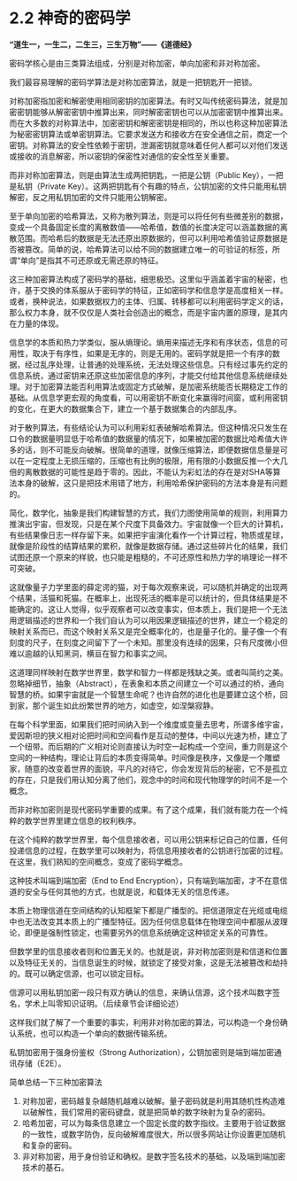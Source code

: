 # 2.2 神奇的密码学

**“道生一，一生二，二生三，三生万物”——《道德经》**

密码学核心是由三类算法组成，分别是对称加密，单向加密和非对称加密。

我们最容易理解的密码学算法是对称加密算法，就是一把钥匙开一把锁。

对称加密指加密和解密使用相同密钥的加密算法。有时又叫传统密码算法，就是加密密钥能够从解密密钥中推算出来，同时解密密钥也可以从加密密钥中推算出来。而在大多数的对称算法中，加密密钥和解密密钥是相同的，所以也称这种加密算法为秘密密钥算法或单密钥算法。它要求发送方和接收方在安全通信之前，商定一个密钥。对称算法的安全性依赖于密钥，泄漏密钥就意味着任何人都可以对他们发送或接收的消息解密，所以密钥的保密性对通信的安全性至关重要。

而非对称加密算法，则是由算法生成两把钥匙，一把是公钥（Public Key），一把是私钥（Private Key）。这两把钥匙有个有趣的特点，公钥加密的文件只能用私钥解密，反之用私钥加密的文件只能用公钥解密。

至于单向加密的哈希算法，又称为散列算法，则是可以将任何有些微差别的数据，变成一个具备固定长度的离散数值——哈希值，数值的长度决定可以涵盖数据的离散范围。而哈希后的数据是无法还原出原数据的，但可以利用哈希值验证原数据是否被篡改。简单的说，哈希算法可以给不同的数据建立唯一的可验证的标签，所谓“单向”是指其不可还原或无需还原的特征。

这三种加密算法构成了密码学的基础，细思极恐。这里似乎涵盖着宇宙的秘密，也许，基于交换的体系服从于密码学的特征，正如密码学和信息学是高度相关一样。或者，换种说法，如果数据权力的主体、归属、转移都可以利用密码学定义的话，那么权力本身，就不仅仅是人类社会创造出的概念，而是宇宙内置的原理，是其内在力量的体现。

信息学的本质和热力学类似，服从熵理论。熵用来描述无序和有序状态，信息的可用性，取决于有序性，如果是无序的，则是无用的。密码学就是把一个有序的数据，经过乱序处理，让普通的处理系统，无法处理这些信息。只有经过事先约定的信息系统，通过密钥来还原这些加密信息的序列，才能交付给其他信息系统继续处理。对于加密算法能否利用算法或固定方式破解，是加密系统能否长期稳定工作的基础。从信息学更宏观的角度看，可以用密钥不断变化来赢得时间窗，或利用密钥的变化，在更大的数据集合下，建立一个基于数据集合的内部乱序。

对于散列算法，有些结论认为可以利用彩虹表破解哈希算法。但这种情况只发生在口令的数据量明显低于哈希值的数据量的情况下，如果被加密的数据比哈希值大许多的话，则不可能反向破解。很简单的道理，就像压缩算法，即便数据信息量是可以在一定程度上无损压缩的，压缩也有比例的极限，用有限的小数据反推一个大几倍的离散数据的可能性是趋于零的。因此，不能认为彩虹法的存在是对SHA等算法本身的破解，这只是把技术用错了地方，利用哈希保护密码的方法本身是有问题的。

简化，数学化，抽象是我们构建智慧的方式，我们力图使用简单的规则，利用算力推演出宇宙，但发现，只是在某个尺度下具备效力。宇宙就像一个巨大的计算机，有些结果像日志一样存留下来。如果把宇宙演化看作一个计算过程，物质或星球，就像是阶段性的结算结果的累积，就像是数据存储。通过这些碎片化的结果，我们试图还原一个原来的样貌，也只能是粗糙的，不可还原性和热力学的墒理论一样不可突破。

这就像量子力学里面的薛定谔的猫，对于每次观察来说，可以随机并确定的出现两个结果，活猫和死猫。在概率上，出现死活的概率是可以统计的，但具体结果是不能确定的。这让人觉得，似乎观察者可以改变事实，但本质上，我们是把一个无法用逻辑描述的世界和一个我们自认为可以用因果逻辑描述的世界，建立一个稳定的映射关系而已，而这个映射关系又是完全概率化的，也是量子化的。量子像一个有刻度的尺子，在刻度之间留下了一个未知。那里没有连续的因果，只有尺度微小但难以逾越的认知黑洞，横亘在智力和事实之间。

这道理同样映射在数学世界里，数学和智力一样都是残缺之美。或者叫简约之美。忽略掉细节，抽象（Abstract），在表象和本质之间建立一个可以通过的桥，通向智慧的桥。如果宇宙就是一个智慧生命呢？也许自然的进化也是要建立这个桥，回到家，那个诞生如此纷繁世界的地方，如虚空，如涅槃寂静。

在每个科学里面，如果我们把时间纳入到一个维度或变量去思考，所谓多维宇宙，爱因斯坦的狭义相对论把时间和空间看作是互动的整体，中间以光速为桥，建立了一个纽带。而后期的广义相对论则直接认为时空一起构成一个空间，重力则是这个空间的一种结构，理论让背后的本质变得简单。时间像是秩序，又像是一个雕塑家，随意的改变着世界的面貌，平凡的对待它，你会发现背后的秘密，它不是孤立的存在，只是我们用认知分离了他们，观念中的时间和现代物理学的时间不是一个概念。

而非对称加密则是现代密码学重要的成果。有了这个成果，我们就有能力在一个纯粹的数学世界里建立信息的权利秩序。

在这个纯粹的数学世界里，每个信息接收者，可以用公钥来标记自己的位置，任何投递信息的过程，在数学里可以映射为，将信息用接收者的公钥进行加密的过程。在这里，我们熟知的空间概念，变成了密码学概念。

这种技术叫端到端加密（End to End Encryption），只有端到端加密，才不在意信道的安全与任何其他的方式，也就是说，和载体无关的信息传递。

本质上物理信道在空间结构的认知框架下都是广播型的。把信道限定在光缆或电缆中也无法改变其本质上的广播型特征。因为任何信息载体在物理空间中都服从波理论，即便是强制性锁定，也需要另外的信息系统确定这种锁定关系的可靠性。

但数学里的信息接收者则和位置无关的。也就是说，非对称加密则是和信道和位置以及特征无关的，当信息诞生的时候，就锁定了接受对象，这是无法被篡改和劫持的。既可以确定信源，也可以锁定目标。

信源可以用私钥加密一段只有双方确认的信息，来确认信源，这个技术叫数字签名，学术上叫零知识证明。（后续章节会详细论述）

这样我们就了解了一个重要的事实，利用非对称加密的算法，可以构造一个身份确认系统，也可以构造一个单向的数据传输系统。

私钥加密用于强身份鉴权（Strong Authorization），公钥加密则是端到端加密通讯存储（E2E）。

简单总结一下三种加密算法

1.  对称加密，密码越复杂越随机越难以破解。量子密码就是利用其随机性构造难以破解性，我们常用的密码键盘，就是把简单的数字映射为复杂的密码。
2.  哈希加密，可以为每条信息建立一个固定长度的数字指纹。主要用于验证数据的一致性，或数字防伪，反向破解难度很大，所以很多网站让你设置更加随机和复杂的密码。
3.  非对称加密，用于身份验证和确权。是数字签名技术的基础，以及端到端加密技术的基石。


